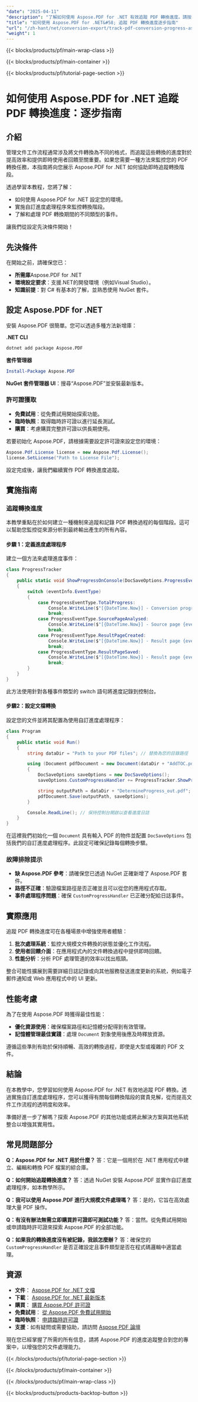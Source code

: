 ```yaml
---
"date": "2025-04-11"
"description": "了解如何使用 Aspose.PDF for .NET 有效追蹤 PDF 轉換進度。請按照本逐步指南來增強文件工作流程並改善使用者回饋。"
"title": "如何使用 Aspose.PDF for .NET&#58; 追蹤 PDF 轉換進度逐步指南"
"url": "/zh-hant/net/conversion-export/track-pdf-conversion-progress-aspose-dotnet/"
"weight": 1
---
```


{{< blocks/products/pf/main-wrap-class >}}

{{< blocks/products/pf/main-container >}}

{{< blocks/products/pf/tutorial-page-section >}}


# 如何使用 Aspose.PDF for .NET 追蹤 PDF 轉換進度：逐步指南

## 介紹

管理文件工作流程通常涉及將文件轉換為不同的格式，而追蹤這些轉換的進度對於提高效率和提供即時使用者回饋至關重要。如果您需要一種方法來監控您的 PDF 轉換任務，本指南將向您展示 Aspose.PDF for .NET 如何協助即時追蹤轉換階段。

透過學習本教程，您將了解：
- 如何使用 Aspose.PDF for .NET 設定您的環境。
- 實施自訂進度處理程序來監控轉換階段。
- 了解和處理 PDF 轉換期間的不同類型的事件。

讓我們從設定先決條件開始！

## 先決條件

在開始之前，請確保您已：
- **所需庫**Aspose.PDF for .NET
- **環境設定要求**：支援.NET的開發環境（例如Visual Studio）。
- **知識前提**：對 C# 有基本的了解，並熟悉使用 NuGet 套件。

## 設定 Aspose.PDF for .NET

安裝 Aspose.PDF 很簡單。您可以透過多種方法新增庫：

**.NET CLI**
```bash
dotnet add package Aspose.PDF
```

**套件管理器**
```powershell
Install-Package Aspose.PDF
```

**NuGet 套件管理器 UI**：搜尋“Aspose.PDF”並安裝最新版本。

### 許可證獲取
- **免費試用**：從免費試用開始探索功能。
- **臨時執照**：取得臨時許可證以進行延長測試。
- **購買**：考慮購買完整許可證以供長期使用。

若要初始化 Aspose.PDF，請根據需要設定許可證來設定您的環境：

```csharp
Aspose.Pdf.License license = new Aspose.Pdf.License();
license.SetLicense("Path to License File");
```

設定完成後，讓我們繼續實作 PDF 轉換進度追蹤。

## 實施指南

### 追蹤轉換進度
本教學重點在於如何建立一種機制來追蹤和記錄 PDF 轉換過程的每個階段。這可以幫助您監控從來源分析到最終輸出產生的所有內容。

#### 步驟 1：定義進度處理程序
建立一個方法來處理進度事件：

```csharp
class ProgressTracker
{
    public static void ShowProgressOnConsole(DocSaveOptions.ProgressEventHandlerInfo eventInfo)
    {
        switch (eventInfo.EventType)
        {
            case ProgressEventType.TotalProgress:
                Console.WriteLine($"[{DateTime.Now}] - Conversion progress: {eventInfo.Value}%");
                break;
            case ProgressEventType.SourcePageAnalysed:
                Console.WriteLine($"[{DateTime.Now}] - Source page {eventInfo.Value} of {eventInfo.MaxValue} analyzed.");
                break;
            case ProgressEventType.ResultPageCreated:
                Console.WriteLine($"[{DateTime.Now}] - Result page {eventInfo.Value} of {eventInfo.MaxValue} layout created.");
                break;
            case ProgressEventType.ResultPageSaved:
                Console.WriteLine($"[{DateTime.Now}] - Result page {eventInfo.Value} of {eventInfo.MaxValue} exported.");
                break;
        }
    }
}
```

此方法使用針對各種事件類型的 switch 語句將進度記錄到控制台。

#### 步驟2：設定文檔轉換
設定您的文件並將其配置為使用自訂進度處理程序：

```csharp
class Program
{
    public static void Run()
    {
        string dataDir = "Path to your PDF files"; // 替換為您的目錄路徑

        using (Document pdfDocument = new Document(dataDir + "AddTOC.pdf"))
        {
            DocSaveOptions saveOptions = new DocSaveOptions();
            saveOptions.CustomProgressHandler += ProgressTracker.ShowProgressOnConsole;

            string outputPath = dataDir + "DetermineProgress_out.pdf";
            pdfDocument.Save(outputPath, saveOptions);
        }

        Console.ReadLine(); // 保持控制台開啟以查看進度日誌
    }
}
```

在這裡我們初始化一個 `Document` 具有輸入 PDF 的物件並配置 `DocSaveOptions` 包括我們的自訂進度處理程序。此設定可確保記錄每個轉換步驟。

### 故障排除提示
- **缺 Aspose.PDF 參考**：請確保您已透過 NuGet 正確新增了 Aspose.PDF 套件。
- **路徑不正確**：驗證檔案路徑是否正確並且可以從您的應用程式存取。
- **事件處理程序問題**：確保 `CustomProgressHandler` 已正確分配給日誌事件。

## 實際應用
追蹤 PDF 轉換進度可在各種場景中增強使用者體驗：
1. **批次處理系統**：監控大規模文件轉換的狀態並優化工作流程。
2. **使用者回饋介面**：在應用程式內的文件轉換過程中提供即時回饋。
3. **性能分析**：分析 PDF 處理管道的效率以找出瓶頸。

整合可能性擴展到需要詳細日誌記錄或向其他服務發送進度更新的系統，例如電子郵件通知或 Web 應用程式中的 UI 更新。

## 性能考慮
為了在使用 Aspose.PDF 時獲得最佳性能：
- **優化資源使用**：確保檔案路徑和記憶體分配得到有效管理。
- **記憶體管理最佳實踐**：處理 `Document` 對象使用後應及時釋放資源。

遵循這些準則有助於保持順暢、高效的轉換過程，即使是大型或複雜的 PDF 文件。

## 結論
在本教學中，您學習如何使用 Aspose.PDF for .NET 有效地追蹤 PDF 轉換。透過實施自訂進度處理程序，您可以獲得有關每個轉換階段的寶貴見解，從而提高文件工作流程的透明度和效率。

準備好進一步了解嗎？探索 Aspose.PDF 的其他功能或將此解決方案與其他系統整合以增強其實用性。

## 常見問題部分
**Q：Aspose.PDF for .NET 用於什麼？**
答：它是一個用於在 .NET 應用程式中建立、編輯和轉換 PDF 檔案的綜合庫。

**Q：如何開始追蹤轉換進度？**
答：透過 NuGet 安裝 Aspose.PDF 並實作自訂進度處理程序，如本教學所示。

**Q：我可以使用 Aspose.PDF 進行大規模文件處理嗎？**
答：是的，它旨在高效處理大量 PDF 操作。

**Q：有沒有辦法無需立即購買許可證即可測試功能？**
答：當然。從免費試用開始或申請臨時許可證來探索 Aspose.PDF 的全部功能。

**Q：如果我的轉換進度沒有被記錄，我該怎麼辦？**
答：確保您的 `CustomProgressHandler` 是否正確設定且事件類型是否在程式碼邏輯中適當處理。

## 資源
- **文件**： [Aspose.PDF for .NET 文檔](https://reference.aspose.com/pdf/net/)
- **下載**： [Aspose.PDF for .NET 最新版本](https://releases.aspose.com/pdf/net/)
- **購買**： [購買 Aspose.PDF 許可證](https://purchase.aspose.com/buy)
- **免費試用**： [從 Aspose.PDF 免費試用開始](https://releases.aspose.com/pdf/net/)
- **臨時執照**： [申請臨時許可證](https://purchase.aspose.com/temporary-license/)
- **支援**：如有疑問或需要協助，請訪問 [Aspose PDF 論壇](https://forum.aspose.com/c/pdf/10)

現在您已經掌握了所需的所有信息，請將 Aspose.PDF 的進度追蹤整合到您的專案中，以增強您的文件處理能力。

{{< /blocks/products/pf/tutorial-page-section >}}

{{< /blocks/products/pf/main-container >}}

{{< /blocks/products/pf/main-wrap-class >}}

{{< blocks/products/products-backtop-button >}}